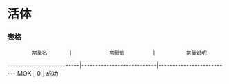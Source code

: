 # 活体
### 表格
            常量名       |            常量值         |          常量说明 
--------------------------|---------------------------|--------------------------
MOK                       |            0              |           成功 